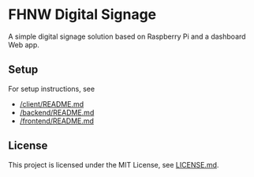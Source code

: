 # FHNW Digital Signage
A simple digital signage solution based on Raspberry Pi and a dashboard Web app.

## Setup
For setup instructions, see

* [/client/README.md](/client/README.md)
* [/backend/README.md](/backend/README.md)
* [/frontend/README.md](/frontend/README.md)

## License
This project is licensed under the MIT License, see [LICENSE.md](LICENCE.md).
